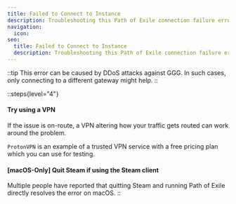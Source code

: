 ```yaml
---
title: Failed to Connect to Instance
description: Troubleshooting this Path of Exile connection failure error message
navigation:
  icon:
seo:
  title: Failed to Connect to Instance
  description: Troubleshooting this Path of Exile connection failure error message.
---
```


::tip
This error can be caused by DDoS attacks against GGG. In such cases, only connecting to a different gateway might help.
::

::steps{level="4"}
#### Try using a VPN
If the issue is on-route, a VPN altering how your traffic gets routed can work around the problem.

`ProtonVPN` is an example of a trusted VPN service with a free pricing plan which you can use for testing.
#### [macOS-Only\] Quit Steam if using the Steam client
Multiple people have reported that quitting Steam and running Path of Exile directly resolves the error on macOS.
::